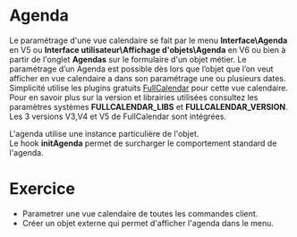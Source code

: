 Agenda
====================

Le paramétrage d'une vue calendaire se fait par le menu **Interface\Agenda** en V5 ou **Interface utilisateur\Affichage d'objets\Agenda** en V6 ou bien à partir de l'onglet **Agendas** sur le formulaire d'un objet métier.
Le paramétrage d’un Agenda est possible dès lors que l’objet que l’on veut afficher en vue calendaire a dans son paramétrage une ou plusieurs dates.
Simplicité utilise les plugins gratuits <a href="https://fullcalendar.io/" target="_blank">FullCalendar</a> pour cette vue calendaire.
Pour en savoir plus sur la version et librairies utilisées consultez les paramètres systèmes **FULLCALENDAR_LIBS** et **FULLCALENDAR_VERSION**.
Les 3 versions V3,V4 et V5 de FullCalendar sont intégrées. 

L'agenda utilise une instance particulière de l'objet.  
Le hook **initAgenda** permet de surcharger le comportement standard de l'agenda.



Exercice
====================

- Parametrer une vue calendaire de toutes les commandes client.
- Créer un objet externe qui permet d'afficher l'agenda dans le menu.  

